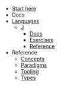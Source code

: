 - [Start here](/)
- Docs
- [Languages](/languages/README.md)
  - [J](/languages/j/README.md)
    - [Docs](/languages/j/docs/README.md)
    - [Exercises](/languages/j/exercises/README.md)
    - [Reference](/languages/j/reference/README.md)
- Reference
  - [Concepts](/reference/concepts/README.md)
  - [Paradigms](/reference/paradigms/README.md)
  - [Tooling](/reference/tooling/README.md)
  - [Types](/reference/types/README.md)